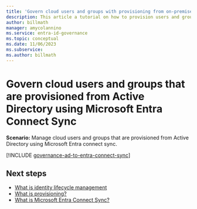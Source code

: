 ```yaml
---
title: 'Govern cloud users and groups with provisioning from on-premises and Entra Connect Sync'
description: This article a tutorial on how to provision users and groups using connect sync.
author: billmath
manager: amycolannino
ms.service: entra-id-governance
ms.topic: conceptual
ms.date: 11/06/2023
ms.subservice:
ms.author: billmath
---
```


# Govern cloud users and groups that are provisioned from Active Directory using Microsoft Entra Connect Sync

**Scenario:** Manage cloud users and groups that are provisioned from Active Directory using Microsoft Entra connect sync.


[!INCLUDE [governance-ad-to-entra-connect-sync](~/includes/governance/governance-active-directory-to-entra-connect-sync.md)]



## Next steps 
- [What is identity lifecycle management](~/id-governance/what-is-identity-lifecycle-management.md)
- [What is provisioning?](~/id-governance/what-is-provisioning.md)
- [What is Microsoft Entra Connect Sync?](~/identity/hybrid/connect/whatis-azure-ad-connect-v2.md)